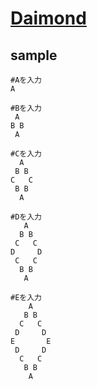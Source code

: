 # [Daimond](https://codingdojo.org/kata/Diamond/)

## sample
```text
#Aを入力 
A

#Bを入力 
 A
B B
 A

#Cを入力 
  A
 B B
C   C
 B B
  A

#Dを入力 
   A
  B B
 C   C
D     D
 C   C
  B B
   A

#Eを入力 
    A
   B B
  C   C
 D     D
E       E
 D     D
  C   C
   B B
    A
```
